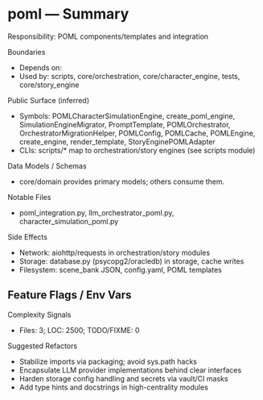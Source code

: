 ﻿# poml — Summary

Responsibility: POML components/templates and integration

Boundaries
- Depends on: 
- Used by: scripts, core/orchestration, core/character_engine, tests, core/story_engine

Public Surface (inferred)
- Symbols: POMLCharacterSimulationEngine, create_poml_engine, SimulationEngineMigrator, PromptTemplate, POMLOrchestrator, OrchestratorMigrationHelper, POMLConfig, POMLCache, POMLEngine, create_engine, render_template, StoryEnginePOMLAdapter
- CLIs: scripts/* map to orchestration/story engines (see scripts module)

Data Models / Schemas
- core/domain provides primary models; others consume them.

Notable Files
- poml_integration.py, llm_orchestrator_poml.py, character_simulation_poml.py

Side Effects
- Network: aiohttp/requests in orchestration/story modules
- Storage: database.py (psycopg2/oracledb) in storage, cache writes
- Filesystem: scene_bank JSON, config.yaml, POML templates

Feature Flags / Env Vars
- 

Complexity Signals
- Files: 3; LOC: 2500; TODO/FIXME: 0

Suggested Refactors
- Stabilize imports via packaging; avoid sys.path hacks
- Encapsulate LLM provider implementations behind clear interfaces
- Harden storage config handling and secrets via vault/CI masks
- Add type hints and docstrings in high-centrality modules
